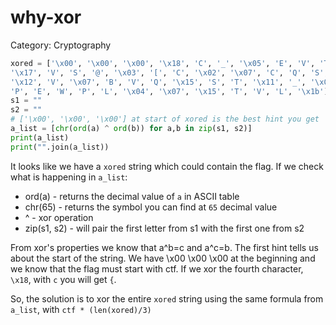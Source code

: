 # why-xor

Category: Cryptography

```python
xored = ['\x00', '\x00', '\x00', '\x18', 'C', '_', '\x05', 'E', 'V', 'T', 'F', 'U', 'R', 'B', '_', 'U', 'G', '_', 'V', 
'\x17', 'V', 'S', '@', '\x03', '[', 'C', '\x02', '\x07', 'C', 'Q', 'S', 'M', '\x02', 'P', 'M', '_', 'S', 
'\x12', 'V', '\x07', 'B', 'V', 'Q', '\x15', 'S', 'T', '\x11', '_', '\x05', 'A', 'P', '\x02', '\x17', 'R', 'Q', 'L', '\x04', 
'P', 'E', 'W', 'P', 'L', '\x04', '\x07', '\x15', 'T', 'V', 'L', '\x1b']
s1 = ""
s2 = ""
# ['\x00', '\x00', '\x00'] at start of xored is the best hint you get
a_list = [chr(ord(a) ^ ord(b)) for a,b in zip(s1, s2)]
print(a_list)
print("".join(a_list))
```

It looks like we have a `xored` string which could contain the flag.
If we check what is happening in `a_list`:
- ord(a) - returns the decimal value of `a` in ASCII table
- chr(65) - returns the symbol you can find at `65` decimal value
- ^ - xor operation
- zip(s1, s2) - will pair the first letter from s1 with the first one from s2

From xor's properties we know that a^b=c and a^c=b. The first hint tells us about the start of the string.
We have \x00 \x00 \x00 at the beginning and we know that the flag must start with ctf.
If we xor the fourth character, `\x18`, with `c` you will get `{`. 

So, the solution is to xor the entire `xored` string using the same formula from `a_list`, with `ctf * (len(xored)/3)`